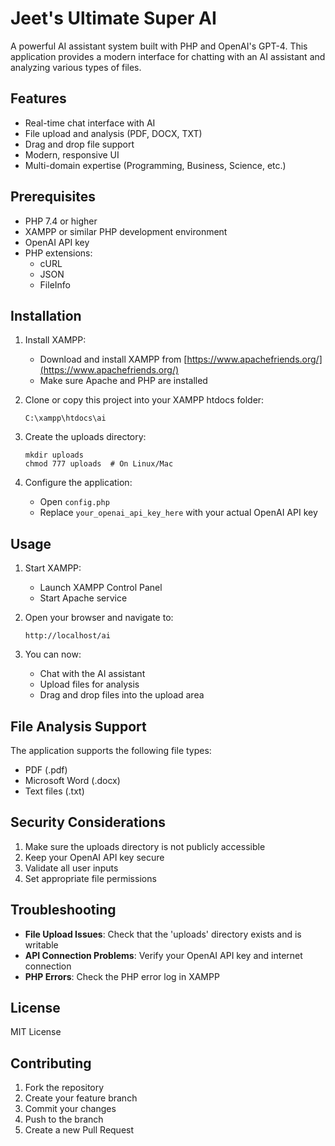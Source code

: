 # Jeet's Ultimate Super AI

A powerful AI assistant system built with PHP and OpenAI's GPT-4. This application provides a modern interface for chatting with an AI assistant and analyzing various types of files.

## Features

- Real-time chat interface with AI
- File upload and analysis (PDF, DOCX, TXT)
- Drag and drop file support
- Modern, responsive UI
- Multi-domain expertise (Programming, Business, Science, etc.)

## Prerequisites

- PHP 7.4 or higher
- XAMPP or similar PHP development environment
- OpenAI API key
- PHP extensions:
  - cURL
  - JSON
  - FileInfo

## Installation

1. Install XAMPP:
   - Download and install XAMPP from [https://www.apachefriends.org/](https://www.apachefriends.org/)
   - Make sure Apache and PHP are installed

2. Clone or copy this project into your XAMPP htdocs folder:
   ```
   C:\xampp\htdocs\ai
   ```

3. Create the uploads directory:
   ```
   mkdir uploads
   chmod 777 uploads  # On Linux/Mac
   ```

4. Configure the application:
   - Open `config.php`
   - Replace `your_openai_api_key_here` with your actual OpenAI API key

## Usage

1. Start XAMPP:
   - Launch XAMPP Control Panel
   - Start Apache service

2. Open your browser and navigate to:
   ```
   http://localhost/ai
   ```

3. You can now:
   - Chat with the AI assistant
   - Upload files for analysis
   - Drag and drop files into the upload area

## File Analysis Support

The application supports the following file types:
- PDF (.pdf)
- Microsoft Word (.docx)
- Text files (.txt)

## Security Considerations

1. Make sure the uploads directory is not publicly accessible
2. Keep your OpenAI API key secure
3. Validate all user inputs
4. Set appropriate file permissions

## Troubleshooting

- **File Upload Issues**: Check that the 'uploads' directory exists and is writable
- **API Connection Problems**: Verify your OpenAI API key and internet connection
- **PHP Errors**: Check the PHP error log in XAMPP

## License

MIT License

## Contributing

1. Fork the repository
2. Create your feature branch
3. Commit your changes
4. Push to the branch
5. Create a new Pull Request 
